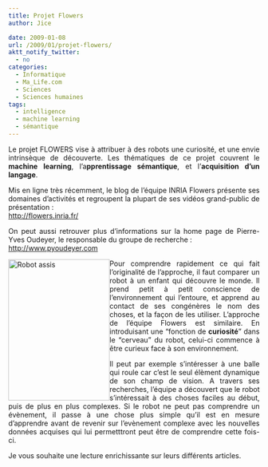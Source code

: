 ```yaml
---
title: Projet Flowers
author: Jice

date: 2009-01-08
url: /2009/01/projet-flowers/
aktt_notify_twitter:
  - no
categories:
  - Informatique
  - Ma_Life.com
  - Sciences
  - Sciences humaines
tags:
  - intelligence
  - machine learning
  - sémantique
---
```

<p style="text-align: justify;">
  Le projet FLOWERS vise à attribuer à des robots une curiosité, et une envie intrinsèque de découverte. Les thématiques de ce projet couvrent le <strong>machine learning</strong>, l&#8217;a<strong>pprentissage sémantique</strong>, et l&#8217;<strong>acquisition d&#8217;un langage</strong>.<!--more-->
</p>

<p style="text-align: justify;">
  Mis en ligne très récemment, le blog de l&#8217;équipe INRIA Flowers présente ses domaines d&#8217;activités et regroupent la plupart de ses vidéos grand-public de présentation :<br /> <a title="Projet Flowers INRIA - Machnie Learning" href="http://flowers.inria.fr/" target="_blank">http://flowers.inria.fr/</a>
</p>

<p style="text-align: justify;">
  On peut aussi retrouver plus d&#8217;informations sur la home page de Pierre-Yves Oudeyer, le responsable du groupe de recherche :<br /> <a title="Page personnelle Pierre-Yves Oudeyer" href="http://www.pyoudeyer.com" target="_blank">http://www.pyoudeyer.com</a>
</p>

<p style="text-align: justify;">
  <img style="float: left;" title="Robot" src="http://farm4.static.flickr.com/3222/2802497559_49232ac513.jpg" alt="Robot assis" width="203" height="283" />Pour comprendre rapidement ce qui fait l&#8217;originalité de l&#8217;approche, il faut comparer un robot à un enfant qui découvre le monde. Il prend petit à petit conscience de l&#8217;environnement qui l&#8217;entoure, et apprend au contact de ses congénères le nom des choses, et la façon de les utiliser. L&#8217;approche de l&#8217;équipe Flowers est similaire. En introduisant une &#8220;fonction de <strong>curiosité</strong>&#8221; dans le &#8220;cerveau&#8221; du robot, celui-ci commence à être curieux face à son environnement.
</p>

<p style="text-align: justify;">
  Il peut par exemple s&#8217;intéresser à une balle qui roule car c&#8217;est le seul élèment dynamique de son champ de vision. A travers ses recherches, l&#8217;équipe a découvert que le robot s&#8217;intéressait à des choses faciles au début, puis de plus en plus complexes. Si le robot ne peut pas comprendre un évènement, il passe à une chose plus simple qu&#8217;il est en mesure d&#8217;apprendre avant de revenir sur l&#8217;evènement complexe avec les nouvelles données acquises qui lui permetttront peut être de comprendre cette fois-ci.
</p>

<p style="text-align: justify;">
  Je vous souhaite une lecture enrichissante sur leurs différents articles.
</p>